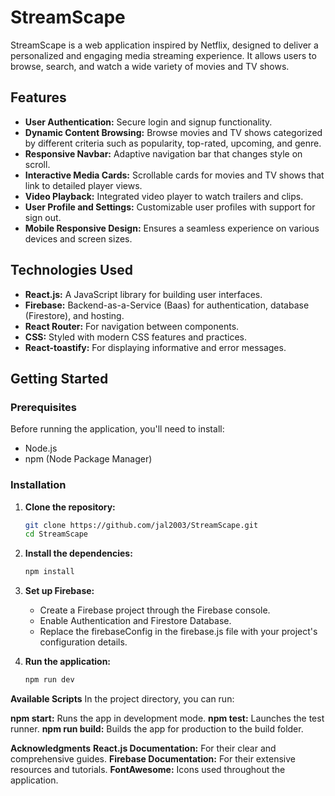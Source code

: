 # StreamScape

StreamScape is a web application inspired by Netflix, designed to deliver a personalized and engaging media streaming experience. It allows users to browse, search, and watch a wide variety of movies and TV shows.



## Features

- **User Authentication:** Secure login and signup functionality.
- **Dynamic Content Browsing:** Browse movies and TV shows categorized by different criteria such as popularity, top-rated, upcoming, and genre.
- **Responsive Navbar:** Adaptive navigation bar that changes style on scroll.
- **Interactive Media Cards:** Scrollable cards for movies and TV shows that link to detailed player views.
- **Video Playback:** Integrated video player to watch trailers and clips.
- **User Profile and Settings:** Customizable user profiles with support for sign out.
- **Mobile Responsive Design:** Ensures a seamless experience on various devices and screen sizes.

## Technologies Used

- **React.js:** A JavaScript library for building user interfaces.
- **Firebase:** Backend-as-a-Service (Baas) for authentication, database (Firestore), and hosting.
- **React Router:** For navigation between components.
- **CSS:** Styled with modern CSS features and practices.
- **React-toastify:** For displaying informative and error messages.

## Getting Started

### Prerequisites

Before running the application, you'll need to install:
- Node.js
- npm (Node Package Manager)

### Installation

1. **Clone the repository:**
   ```bash
   git clone https://github.com/jal2003/StreamScape.git
   cd StreamScape

2. **Install the dependencies:**
   ```bash
   npm install

3. **Set up Firebase:**
   - Create a Firebase project through the Firebase console.
   - Enable Authentication and Firestore Database.
   - Replace the firebaseConfig in the firebase.js file with your project's configuration details.



4. **Run the application:**
   ```bash
   npm run dev

**Available Scripts**
In the project directory, you can run:

**npm start:** Runs the app in development mode.
**npm test:** Launches the test runner.
**npm run build:** Builds the app for production to the build folder.


**Acknowledgments**
**React.js Documentation:** For their clear and comprehensive guides.
**Firebase Documentation:** For their extensive resources and tutorials.
**FontAwesome:** Icons used throughout the application.


